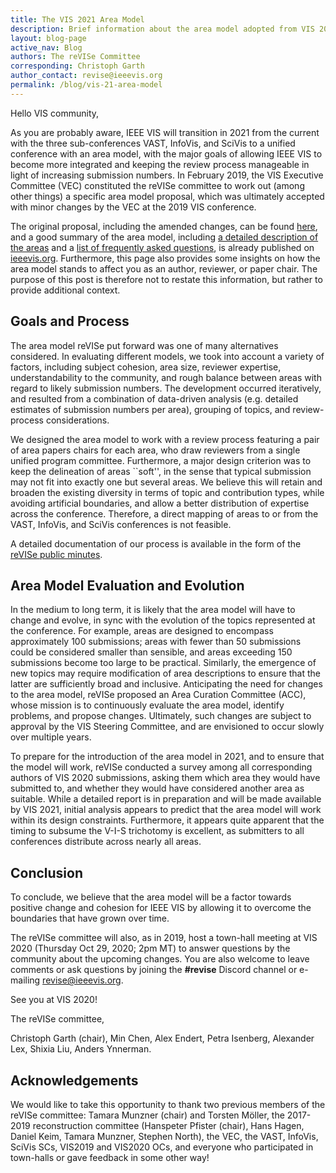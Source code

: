 ```yaml
---
title: The VIS 2021 Area Model
description: Brief information about the area model adopted from VIS 2021
layout: blog-page
active_nav: Blog
authors: The reVISe Committee
corresponding: Christoph Garth
author_contact: revise@ieeevis.org
permalink: /blog/vis-21-area-model
---
```


Hello VIS community,

As you are probably aware, IEEE VIS will transition in 2021 from the current with the three sub-conferences VAST, InfoVis, and SciVis to a unified conference with an area model, with the major goals of allowing IEEE VIS to become more integrated and keeping the review process manageable in light of increasing submission numbers. In February 2019, the VIS Executive Committee (VEC) constituted the reVISe committee to work out (among other things) a specific area model proposal, which was ultimately accepted with minor changes by the VEC at the 2019 VIS conference.

The original proposal, including the amended changes, can be found [here](https://drive.google.com/file/d/1l-zFDCAg0J844s6sddZuRgRmVDrdUBbq/view?usp=sharing), and a good summary of the area model, including [a detailed description of the areas](/governance/area-model#description-of-vis-areas) and a [list of frequently asked questions](/governance/area-model#frequently-asked-questions), is already published on [ieeevis.org](/governance/area-model). Furthermore, this page also provides some insights on how the area model stands to affect you as an author, reviewer, or paper chair. The purpose of this post is therefore not to restate this information, but rather to provide additional context.

<!--more-->
## Goals and Process

The area model reVISe put forward was one of many alternatives considered. In evaluating different models, we took into account a variety of factors, including subject cohesion, area size, reviewer expertise, understandability to the community, and rough balance between areas with regard to likely submission numbers. The development occurred iteratively, and resulted from a combination of data-driven analysis (e.g. detailed estimates of submission numbers per area), grouping of topics, and review-process considerations.

We designed the area model to work with a review process featuring a pair of area papers chairs for each area, who draw reviewers from a single unified program committee. Furthermore, a major design criterion was to keep the delineation of areas ``soft'', in the sense that typical submission may not fit into exactly one but several areas. We believe this will retain and broaden the existing diversity in terms of topic and contribution types, while avoiding artificial boundaries, and allow a better distribution of expertise across the conference. Therefore, a direct mapping of areas to or from the VAST, InfoVis, and SciVis conferences is not feasible.

A detailed documentation of our process is available in the form of the [reVISe public minutes](https://drive.google.com/drive/folders/1RgMh9o_OUsGRQHWMLm4CCSGBU3539WIM?usp=sharing).

## Area Model Evaluation and Evolution

In the medium to long term, it is likely that the area model will have to change and evolve, in sync with the evolution of the topics represented at the conference. For example, areas are designed to encompass approximately 100 submissions; areas with fewer than 50 submissions could be considered smaller than sensible, and areas exceeding 150 submissions become too large to be practical. Similarly, the emergence of new topics may require modification of area descriptions to ensure that the latter are sufficiently broad and inclusive. Anticipating the need for changes to the area model, reVISe proposed an Area Curation Committee (ACC), whose mission is to continuously evaluate the area model, identify problems, and propose changes. Ultimately, such changes are subject to approval by the VIS Steering Committee, and are envisioned to occur slowly over multiple years.

To prepare for the introduction of the area model in 2021, and to ensure that the model will work, reVISe conducted a survey among all corresponding authors of VIS 2020 submissions, asking them which area they would have submitted to, and whether they would have considered another area as suitable. While a detailed report is in preparation and will be made available by VIS 2021, initial analysis appears to predict that the area model will work within its design constraints. Furthermore, it appears quite apparent that the timing to subsume the V-I-S trichotomy is excellent, as submitters to all conferences distribute across nearly all areas.

## Conclusion
To conclude, we believe that the area model will be a factor towards positive change and cohesion for IEEE VIS by allowing it to overcome the boundaries that have grown over time.

The reVISe committee will also, as in 2019, host a town-hall meeting at VIS 2020 (Thursday Oct 29, 2020; 2pm MT) to answer questions by the community about the upcoming changes. You are also welcome to leave comments or ask questions by joining the **#revise** Discord channel or e-mailing [revise@ieeevis.org](mailto:revise@ieeevis.org).

See you at VIS 2020!

The reVISe committee,

Christoph Garth (chair), Min Chen, Alex Endert, Petra Isenberg, Alexander Lex, Shixia Liu, Anders Ynnerman.

## Acknowledgements

We would like to take this opportunity to thank two previous members of the reVISe committee: Tamara Munzner (chair) and Torsten Möller, the 2017-2019 reconstruction committee (Hanspeter Pfister (chair), Hans Hagen, Daniel Keim, Tamara Munzner, Stephen North), the VEC, the VAST, InfoVis, SciVis SCs, VIS2019 and VIS2020 OCs, and everyone who participated in town-halls or gave feedback in some other way!
